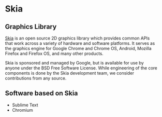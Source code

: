 # Skia

## Graphics Library
[Skia](https://skia.org/) is an open source 2D graphics library which provides common APIs that work across a variety of hardware and software platforms. It serves as the graphics engine for Google Chrome and Chrome OS, Android, Mozilla Firefox and Firefox OS, and many other products.

Skia is sponsored and managed by Google, but is available for use by anyone under the BSD Free Software License. While engineering of the core components is done by the Skia development team, we consider contributions from any source.

## Software based on Skia
- Sublime Text
- Chromium
